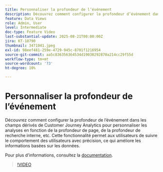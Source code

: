 ```yaml
---
title: Personnaliser la profondeur de l’événement
description: Découvrez comment configurer la profondeur d’événement dans les champs dérivés de Customer Journey Analytics pour personnaliser les analyses en fonction de la profondeur de page, de la profondeur de recherche interne, etc.
feature: Data Views
role: Admin, User
level: Intermediate
doc-type: Feature Video
last-substantial-update: 2025-08-21T00:00:00Z
jira: KT-18790
thumbnail: 3471041.jpeg
exl-id: 98eef481-259e-4729-945c-8701f1216954
source-git-commit: aa5c836356364534d19030292870a214cc29f55d
workflow-type: tm+mt
source-wordcount: '73'
ht-degree: 10%

---
```


# Personnaliser la profondeur de l’événement

Découvrez comment configurer la profondeur de l’événement dans les champs dérivés de Customer Journey Analytics pour personnaliser les analyses en fonction de la profondeur de page, de la profondeur de recherche interne, etc. Cette fonctionnalité permet aux utilisateurs de suivre le comportement des utilisateurs avec précision, ce qui améliore les informations basées sur les données.

Pour plus dʼinformations, consultez la [documentation](https://experienceleague.adobe.com/fr/docs/analytics-platform/using/cja-dataviews/derived-fields).

>[!VIDEO](https://video.tv.adobe.com/v/3471045/?learn=on&captions=fre_fr)
